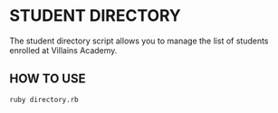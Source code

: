 # STUDENT DIRECTORY #

The student directory script allows you to manage the list of students enrolled at Villains Academy.

## HOW TO USE ##

```shell
ruby directory.rb
```
